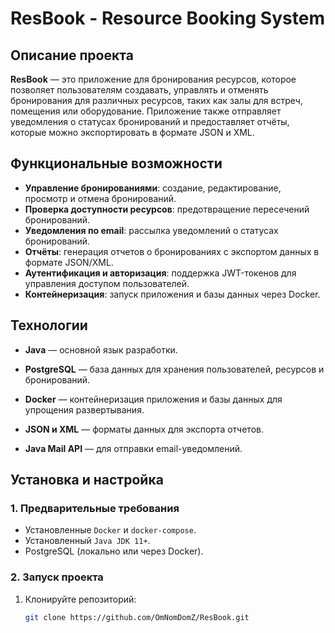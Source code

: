 # ResBook - Resource Booking System

## Описание проекта
**ResBook** — это приложение для бронирования ресурсов, которое позволяет пользователям создавать, управлять и отменять бронирования для различных ресурсов, таких как залы для встреч, помещения или оборудование. Приложение также отправляет уведомления о статусах бронирований и предоставляет отчёты, которые можно экспортировать в формате JSON и XML.

## Функциональные возможности
- **Управление бронированиями**: создание, редактирование, просмотр и отмена бронирований.
- **Проверка доступности ресурсов**: предотвращение пересечений бронирований.
- **Уведомления по email**: рассылка уведомлений о статусах бронирований.
- **Отчёты**: генерация отчетов о бронированиях с экспортом данных в формате JSON/XML.
- **Аутентификация и авторизация**: поддержка JWT-токенов для управления доступом пользователей.
- **Контейнеризация**: запуск приложения и базы данных через Docker.

## Технологии
- **Java** — основной язык разработки.
- **PostgreSQL** — база данных для хранения пользователей, ресурсов и бронирований.
- **Docker** — контейнеризация приложения и базы данных для упрощения развертывания.

- **JSON и XML** — форматы данных для экспорта отчетов.
- **Java Mail API** — для отправки email-уведомлений.

## Установка и настройка
### 1. Предварительные требования
- Установленные `Docker` и `docker-compose`.
- Установленный `Java JDK 11+`.
- PostgreSQL (локально или через Docker).

### 2. Запуск проекта
1. Клонируйте репозиторий:
   ```bash
   git clone https://github.com/OmNomDomZ/ResBook.git
